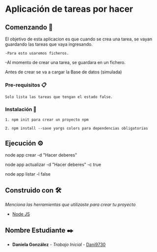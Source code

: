 # Aplicación de tareas por hacer

## Comenzando 🚀

El objetivo de esta aplicacion es que cuando se crea una tarea, se vayan guardando las tareas que vaya ingresando.
```
-Para esto usaremos ficheros.
```
-Al momento de crear una tarea, se guardara en un fichero.

Antes de crear se va a cargar la Base de datos (simulada)

### Pre-requisitos 📋


```
Solo lista las tareas que tengan el estado false.

```

### Instalación 🔧

```
1. npm init para crear un proyecto npm 

2. npm install --save yargs colors para dependencias obligatorias
```


## Ejecución ⚙️

node app crear -d "Hacer deberes"

node app actualizar -d "Hacer deberes" -c true

node app listar -l false


## Construido con 🛠️

_Menciona las herramientas que utilizaste para crear tu proyecto_

* [Node JS](https://nodejs.org/es/docs/) 

## Nombre Estudiante ✒️


* **Daniela González** - *Trabajo Inicial* - [Dani9730](https://github.com/Dani9730/node_tareas.git)




